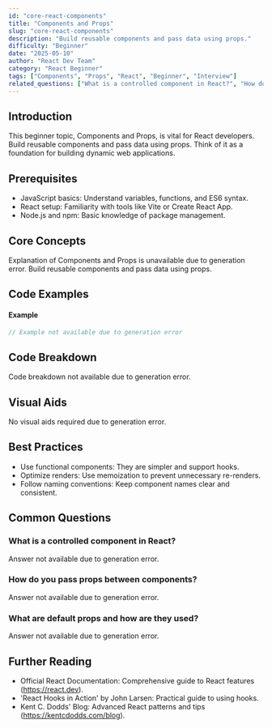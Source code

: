 ```yaml
---
id: "core-react-components"
title: "Components and Props"
slug: "core-react-components"
description: "Build reusable components and pass data using props."
difficulty: "Beginner"
date: "2025-05-10"
author: "React Dev Team"
category: "React Beginner"
tags: ["Components", "Props", "React", "Beginner", "Interview"]
related_questions: ["What is a controlled component in React?", "How do you pass props between components?", "What are default props and how are they used?"]
---
```


## Introduction

This beginner topic, Components and Props, is vital for React developers. Build reusable components and pass data using props. Think of it as a foundation for building dynamic web applications.

## Prerequisites

- JavaScript basics: Understand variables, functions, and ES6 syntax.
- React setup: Familiarity with tools like Vite or Create React App.
- Node.js and npm: Basic knowledge of package management.

## Core Concepts

Explanation of Components and Props is unavailable due to generation error. Build reusable components and pass data using props.

## Code Examples

#### Example
```jsx
// Example not available due to generation error
```

## Code Breakdown

Code breakdown not available due to generation error.

## Visual Aids

No visual aids required due to generation error.

## Best Practices

- Use functional components: They are simpler and support hooks.
- Optimize renders: Use memoization to prevent unnecessary re-renders.
- Follow naming conventions: Keep component names clear and consistent.

## Common Questions

### What is a controlled component in React?

Answer not available due to generation error.

### How do you pass props between components?

Answer not available due to generation error.

### What are default props and how are they used?

Answer not available due to generation error.

## Further Reading

- Official React Documentation: Comprehensive guide to React features (https://react.dev).
- 'React Hooks in Action' by John Larsen: Practical guide to using hooks.
- Kent C. Dodds' Blog: Advanced React patterns and tips (https://kentcdodds.com/blog).
